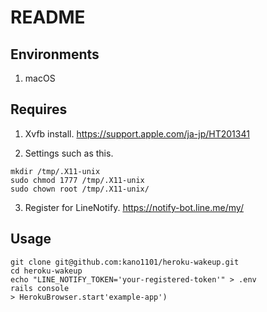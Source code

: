 # README

## Environments

1. macOS

## Requires

1. Xvfb install.
https://support.apple.com/ja-jp/HT201341

2. Settings such as this.
```
mkdir /tmp/.X11-unix
sudo chmod 1777 /tmp/.X11-unix
sudo chown root /tmp/.X11-unix/
```

3. Register for LineNotify.
https://notify-bot.line.me/my/

## Usage

```
git clone git@github.com:kano1101/heroku-wakeup.git
cd heroku-wakeup
echo "LINE_NOTIFY_TOKEN='your-registered-token'" > .env
rails console
> HerokuBrowser.start'example-app')
```
